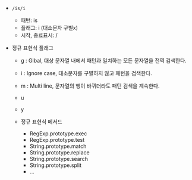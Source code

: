 - `/is/i`

  - 패턴: is
  - 플래그: i (대소문자 구별x)
  - 시작, 종료표시: /

- 정규 표현식 플래그

  - g : Glbal, 대상 문자열 내에서 패턴과 일치하는 모든 문자열을 전역 검색한다.
  - i : Ignore case, 대소문자를 구별하지 않고 패턴을 검색한다.
  - m : Multi line, 문자열의 행이 바뀌더라도 패턴 검색을 계속한다.
  - u
  - y

  - 정규 표현식 메서드
    - RegExp.prototype.exec
    - RegExp.prototype.test
    - String.prototype.match
    - String.prototype.replace
    - String.prototype.search
    - String.prototype.split
    - ...
